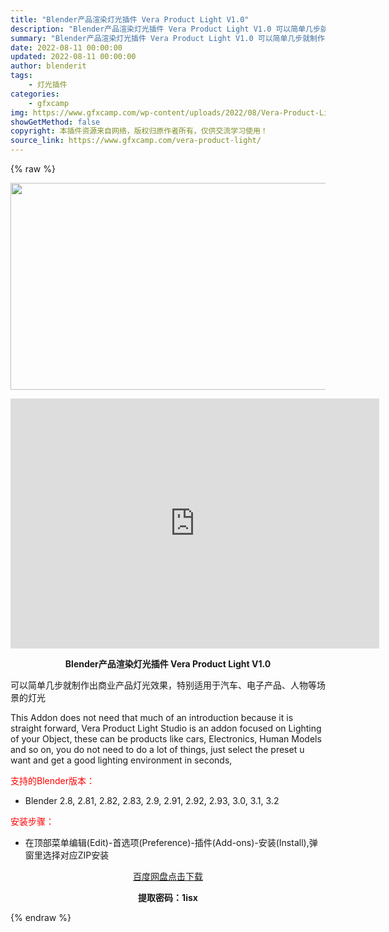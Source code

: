 ```yaml
---
title: "Blender产品渲染灯光插件 Vera Product Light V1.0"
description: "Blender产品渲染灯光插件 Vera Product Light V1.0 可以简单几步就制作出商业产品灯光效果，特别适用于汽车、电子产品、人物等场景的灯光 This Addon does not..."
summary: "Blender产品渲染灯光插件 Vera Product Light V1.0 可以简单几步就制作出商业产品灯光效果，特别适用于汽车、电子产品、人物等场景的灯光 This Addon does not..."
date: 2022-08-11 00:00:00
updated: 2022-08-11 00:00:00
author: blenderit
tags: 
    - 灯光插件
categories:
    - gfxcamp
img: https://www.gfxcamp.com/wp-content/uploads/2022/08/Vera-Product-Light-Addon.jpg
showGetMethod: false
copyright: 本插件资源来自网络，版权归原作者所有，仅供交流学习使用！
source_link: https://www.gfxcamp.com/vera-product-light/
---
```


{% raw %}
<div><p><img decoding="async" class="aligncenter size-full wp-image-105969" src="https://www.gfxcamp.com/wp-content/uploads/2022/08/Vera-Product-Light-Addon.jpg" data-src="https://www.gfxcamp.com/wp-content/uploads/2022/08/Vera-Product-Light-Addon.jpg" alt="" width="590" height="331" data-srcset="https://www.gfxcamp.com/wp-content/uploads/2022/08/Vera-Product-Light-Addon.jpg 590w, https://www.gfxcamp.com/wp-content/uploads/2022/08/Vera-Product-Light-Addon-150x84.jpg 150w" data-sizes="(max-width: 590px) 100vw, 590px"></p><p style="text-align: center;"><iframe loading="lazy" src="https://player.youku.com/embed/XNTg5MjY5OTM2MA==" width="590" height="400" frameborder="0" allowfullscreen="allowfullscreen" data-mce-fragment="1"></iframe></p><p style="text-align: center;"><strong>Blender产品渲染灯光插件 Vera Product Light V1.0</strong></p><p>可以简单几步就制作出商业产品灯光效果，特别适用于汽车、电子产品、人物等场景的灯光</p><p>This Addon does not need that much of an introduction because it is straight forward, Vera Product Light Studio is an addon focused on Lighting of your Object, these can be products like cars, Electronics, Human Models and so on, you do not need to do a lot of things, just select the preset u want and get a good lighting environment in seconds,</p><p style="text-align: left;"><span style="color: #ff0000;">支持的Blender版本：</span></p><ul>
<li style="text-align: left;">Blender 2.8, 2.81, 2.82, 2.83, 2.9, 2.91, 2.92, 2.93, 3.0, 3.1, 3.2</li>
</ul><p style="text-align: left;"><span style="color: #ff0000;">安装步骤：</span></p><ul>
<li>在顶部菜单编辑(Edit)-首选项(Preference)-插件(Add-ons)-安装(Install),弹窗里选择对应ZIP安装</li>
</ul><p style="text-align: center;"><a class="maxbutton-3 maxbutton maxbutton-baidu" target="_blank" rel="noopener" href="https://pan.baidu.com/s/1_SJ3atCKbqiPkDO5E0-Fow?pwd=1isx"><span class="mb-text">百度网盘点击下载</span></a></p><p style="text-align: center;"><strong>提取密码：1isx</strong></p></div>
<div style="display: none">gfxcamp</div>
{% endraw %}